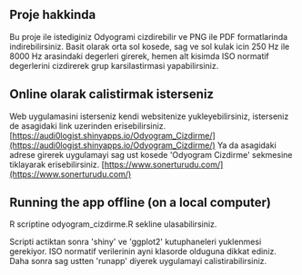 ## Proje hakkinda ##
 
Bu proje ile istediginiz Odyogrami cizdirebilir ve PNG ile PDF formatlarinda indirebilirsiniz.
Basit olarak orta sol kosede, sag ve sol kulak icin 250 Hz ile 8000 Hz arasindaki degerleri girerek, hemen alt kisimda ISO normatif degerlerini cizdirerek grup karsilastirmasi yapabilirsiniz.
 
## Online olarak calistirmak isterseniz ##

Web uygulamasini isterseniz kendi websitenize yukleyebilirsiniz, isterseniz de asagidaki link uzerinden erisebilirsiniz.
[https://audi0logist.shinyapps.io/Odyogram_Cizdirme/](https://audi0logist.shinyapps.io/Odyogram_Cizdirme/)
Ya da asagidaki adrese girerek uygulamayi sag ust kosede 'Odyogram Cizdirme' sekmesine tiklayarak erisebilirsiniz.
[https://www.sonerturudu.com/](https://www.sonerturudu.com/)
 
## Running the app offline (on a local computer) ##
 
R scriptine odyogram_cizdirme.R sekline ulasabilirsiniz.
 
Scripti actiktan sonra 'shiny' ve 'ggplot2' kutuphaneleri yuklenmesi gerekiyor.
ISO normatif verilerinin ayni klasorde olduguna dikkat ediniz.
Daha sonra sag ustten 'runapp' diyerek uygulamayi calistirabilirsiniz.
